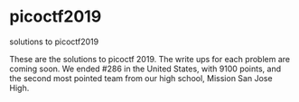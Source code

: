 # picoctf2019
solutions to picoctf2019

These are the solutions to picoctf 2019. The write ups for each problem are coming soon.
We ended #286 in the United States, with 9100 points, and the second most pointed team from our high school, Mission San Jose High.
